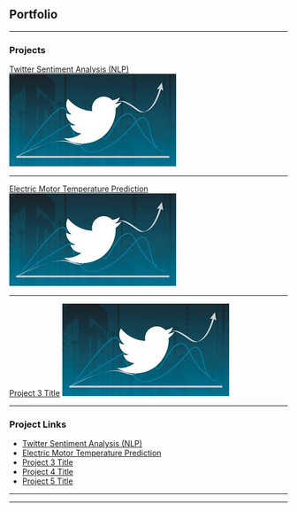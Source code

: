 ## Portfolio

---

###  Projects 

[Twitter Sentiment Analysis (NLP)](/sample_page)
<br>
<img src="images/dummy_thumbnail.jpg?raw=true"/>

---
[Electric Motor Temperature Prediction](/pdf/presentation.pptx)
<img src="images/dummy_thumbnail.jpg?raw=true"/>

---
[Project 3 Title](http://example.com/)
<img src="images/dummy_thumbnail.jpg?raw=true"/>

---

### Project Links

- [Twitter Sentiment Analysis (NLP)](http://http://nikilstark.pythonanywhere.com/)
- [Electric Motor Temperature Prediction](http://example.com/)
- [Project 3 Title](http://example.com/)
- [Project 4 Title](http://example.com/)
- [Project 5 Title](http://example.com/)

---




---

